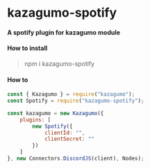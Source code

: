 # kazagumo-spotify
#### A spotify plugin for kazagumo module

#### How to install
> npm i kazagumo-spotify

#### How to 
```js
const { Kazagumo } = require("kazagumo");
const Spotify = require("kazagumo-spotify");

const kazagumo = new Kazagumo({
    plugins: [
        new Spotify({
            clientId: "",
            clientSecret: ""
        })
    ]
}, new Connectors.DiscordJS(client), Nodes);
```